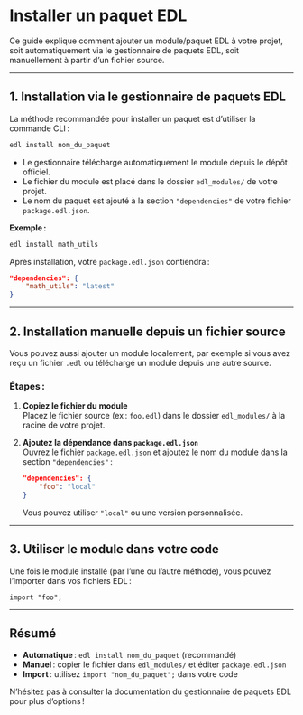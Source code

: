 # Installer un paquet EDL

Ce guide explique comment ajouter un module/paquet EDL à votre projet, soit automatiquement via le gestionnaire de paquets EDL, soit manuellement à partir d’un fichier source.

---

## 1. Installation via le gestionnaire de paquets EDL

La méthode recommandée pour installer un paquet est d’utiliser la commande CLI :

```sh
edl install nom_du_paquet
```

- Le gestionnaire télécharge automatiquement le module depuis le dépôt officiel.
- Le fichier du module est placé dans le dossier `edl_modules/` de votre projet.
- Le nom du paquet est ajouté à la section `"dependencies"` de votre fichier `package.edl.json`.

**Exemple :**

```sh
edl install math_utils
```

Après installation, votre `package.edl.json` contiendra :

```json
"dependencies": {
    "math_utils": "latest"
}
```

---

## 2. Installation manuelle depuis un fichier source

Vous pouvez aussi ajouter un module localement, par exemple si vous avez reçu un fichier `.edl` ou téléchargé un module depuis une autre source.

### Étapes :

1. **Copiez le fichier du module**  
   Placez le fichier source (ex : `foo.edl`) dans le dossier `edl_modules/` à la racine de votre projet.

2. **Ajoutez la dépendance dans `package.edl.json`**  
   Ouvrez le fichier `package.edl.json` et ajoutez le nom du module dans la section `"dependencies"` :

   ```json
   "dependencies": {
       "foo": "local"
   }
   ```

   Vous pouvez utiliser `"local"` ou une version personnalisée.

---

## 3. Utiliser le module dans votre code

Une fois le module installé (par l’une ou l’autre méthode), vous pouvez l’importer dans vos fichiers EDL :

```edl
import "foo";
```

---

## Résumé

- **Automatique** : `edl install nom_du_paquet` (recommandé)
- **Manuel** : copier le fichier dans `edl_modules/` et éditer `package.edl.json`
- **Import** : utilisez `import "nom_du_paquet";` dans votre code

N’hésitez pas à consulter la documentation du gestionnaire de paquets EDL pour plus d’options !